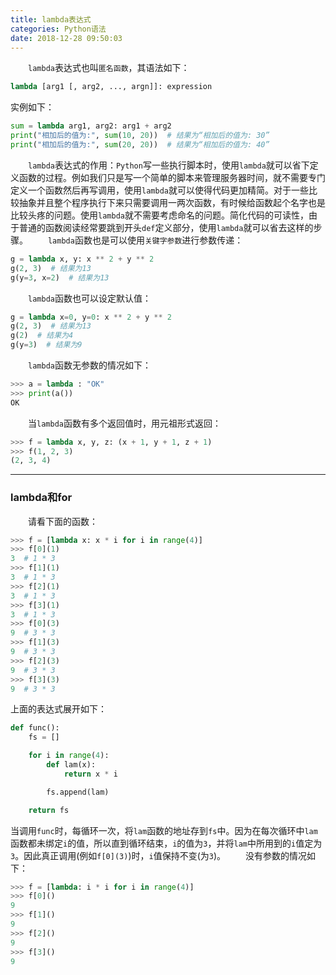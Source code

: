 ```yaml
---
title: lambda表达式
categories: Python语法
date: 2018-12-28 09:50:03
---
```

&emsp;&emsp;`lambda`表达式也叫`匿名函数`，其语法如下：<!--more-->

``` python
lambda [arg1 [, arg2, ..., argn]]: expression
```

实例如下：

``` python
sum = lambda arg1, arg2: arg1 + arg2
print("相加后的值为:", sum(10, 20))  # 结果为“相加后的值为: 30”
print("相加后的值为:", sum(20, 20))  # 结果为“相加后的值为: 40”
```

&emsp;&emsp;`lambda`表达式的作用：`Python`写一些执行脚本时，使用`lambda`就可以省下定义函数的过程。例如我们只是写一个简单的脚本来管理服务器时间，就不需要专门定义一个函数然后再写调用，使用`lambda`就可以使得代码更加精简。对于一些比较抽象并且整个程序执行下来只需要调用一两次函数，有时候给函数起个名字也是比较头疼的问题。使用`lambda`就不需要考虑命名的问题。简化代码的可读性，由于普通的函数阅读经常要跳到开头`def`定义部分，使用`lambda`就可以省去这样的步骤。
&emsp;&emsp;`lambda`函数也是可以使用`关键字参数`进行参数传递：

``` python
g = lambda x, y: x ** 2 + y ** 2
g(2, 3)  # 结果为13
g(y=3, x=2)  # 结果为13
```

&emsp;&emsp;`lambda`函数也可以设定默认值：

``` python
g = lambda x=0, y=0: x ** 2 + y ** 2
g(2, 3)  # 结果为13
g(2)  # 结果为4
g(y=3)  # 结果为9
```

&emsp;&emsp;`lambda`函数无参数的情况如下：

``` python
>>> a = lambda : "OK"
>>> print(a())
OK
```

&emsp;&emsp;当`lambda`函数有多个返回值时，用元祖形式返回：

``` python
>>> f = lambda x, y, z: (x + 1, y + 1, z + 1)
>>> f(1, 2, 3)
(2, 3, 4)
```


---

### lambda和for

&emsp;&emsp;请看下面的函数：

``` python
>>> f = [lambda x: x * i for i in range(4)]
>>> f[0](1)
3  # 1 * 3
>>> f[1](1)
3  # 1 * 3
>>> f[2](1)
3  # 1 * 3
>>> f[3](1)
3  # 1 * 3
>>> f[0](3)
9  # 3 * 3
>>> f[1](3)
9  # 3 * 3
>>> f[2](3)
9  # 3 * 3
>>> f[3](3)
9  # 3 * 3
```

上面的表达式展开如下：

``` python
def func():
    fs = []

    for i in range(4):
        def lam(x):
            return x * i

        fs.append(lam)

    return fs
```

当调用`func`时，每循环一次，将`lam`函数的地址存到`fs`中。因为在每次循环中`lam`函数都未绑定`i`的值，所以直到循环结束，`i`的值为`3`，并将`lam`中所用到的`i`值定为`3`。因此真正调用(例如`f[0](3)`)时，`i`值保持不变(为`3`)。
&emsp;&emsp;没有参数的情况如下：

``` python
>>> f = [lambda: i * i for i in range(4)]
>>> f[0]()
9
>>> f[1]()
9
>>> f[2]()
9
>>> f[3]()
9
```
